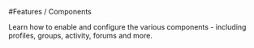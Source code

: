 #Features / Components

Learn how to enable and configure the various components - including profiles, groups, activity, forums and more.